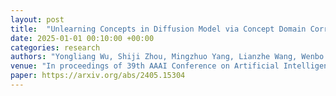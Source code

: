 ```yaml
---
layout: post
title:  "Unlearning Concepts in Diffusion Model via Concept Domain Correction and Concept Preserving Gradient"
date: 2025-01-01 00:10:00 +00:00
categories: research
authors: "Yongliang Wu, Shiji Zhou, Mingzhuo Yang, Lianzhe Wang, Wenbo Zhu, <strong>Heng Chang</strong>, Xiao Zhou, Xu Yang"
venue: "In proceedings of 39th AAAI Conference on Artificial Intelligence (<strong>AAAI</strong>)"
paper: https://arxiv.org/abs/2405.15304
---
```

